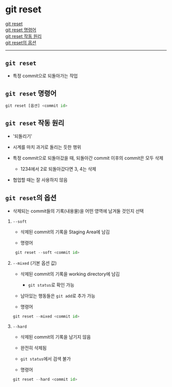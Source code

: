 # git reset

[git reset](#git-reset-1)   
[git reset 명령어](#git-reset-명령어)   
[git reset 작동 원리](#git-reset-작동-원리)   
[git reset의 옵션](#git-reset의-옵션)   

---
## `git reset`
- 특정 commit으로 되돌아가는 작업

## `git reset` 명령어
```python
git reset [옵션] <commit id>
```

## `git reset` 작동 원리
- '되돌리기'

- 시계를 마치 과거로 돌리는 듯한 행위

- 특정 commit으로 되돌아갔을 때, 되돌아간 commit 이후의 commit은 모두 삭제
  - 1234에서 2로 되돌아갔다면 3, 4는 삭제

- 협업할 때는 잘 사용하지 않음

## `git reset`의 옵션
- 삭제되는 commit들의 기록(내용물)을 어떤 영역에 남겨둘 것인지 선택

1. `--soft`
   - 삭제된 commit의 기록을 Staging Area에 남김
   
   - 명령어
    ```python
     git reset --soft <commit id>
     ```

2. `--mixed` (기본 옵션 값)
   - 삭제된 commit의 기록을 working directory에 남김
     - `git status`로 확인 가능
   
   - 남아있는 행동들은 `git add`로 추가 가능
   
   - 명령어
    ```python
    git reset --mixed <commit id>
    ```

3. `--hard`
   - 삭제된 commit의 기록을 남기지 않음
   
   - 완전히 삭제됨
   
   - `git status`에서 검색 불가
   
   - 명령어
    ```python
    git reset --hard <commit id>